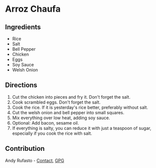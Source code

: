 # Arroz Chaufa

## Ingredients

- Rice
- Salt
- Bell Pepper
- Chicken
- Eggs
- Soy Sauce
- Welsh Onion

## Directions

1. Cut the chicken into pieces and fry it. Don't forget the salt.
2. Cook scrambled eggs. Don't forget the salt.
3. Cook the rice. If it is yesterday's rice better, preferably without salt.
4. Cut the welsh onion and bell pepper into small squares.
5. Mix everything over low heat, adding soy sauce.
6. Optional: Add bacon, sesame oil.
7. If everything is salty, you can reduce it with just a teaspoon of sugar, especially if you cook the rice with salt.

## Contribution

Andy Rufasto - [Contact](mailto:andy@andyrufasto.cf), [GPG](https://keyoxide.org/0A3D7C5B8C2499A8BEBCE72869D2E5C413569DA2)